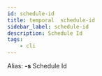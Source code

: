 ```yaml
---
id: schedule-id
title: temporal  schedule-id
sidebar_label: schedule-id
description: Schedule Id
tags:
    - cli
---
```


Alias: **-s**
Schedule Id
